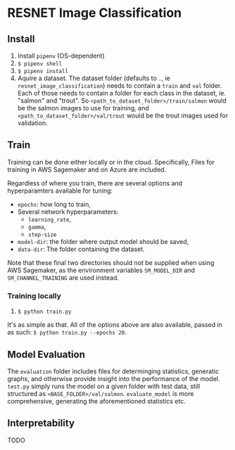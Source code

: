 # RESNET Image Classification

## Install

1. Install `pipenv` (OS-dependent)
2. `$ pipenv shell`
3. `$ pipenv install`
4. Aquire a dataset. The dataset folder (defaults to `.`, ie `resnet_image_classification`) needs to contain a `train` and `val` folder. Each of those needs to contain a folder for each class in the dataset, ie. "salmon" and "trout". So `<path_to_dataset_folder>/train/salmon` would be the salmon images to use for training, and `<path_to_dataset_folder>/val/trout` would be the trout images used for validation.

## Train

Training can be done either locally or in the cloud. Specifically, Files for training in AWS Sagemaker and on Azure are included.

Regardless of where you train, there are several options and hyperparamters available for tuning:

- `epochs`: how long to train,
- Several network hyperparameters:
  - `learning_rate`,
  - `gamma`,
  - `step-size`
- `model-dir`: the folder where output model should be saved,
- `data-dir`: The folder containing the dataset.

Note that these final two directories should not be supplied when using AWS Sagemaker, as the environment variables `SM_MODEL_DIR` and `SM_CHANNEL_TRAINING` are used instead.

### Training locally

1. `$ python train.py`

It's as simple as that. All of the options above are also available, passed in as such:
`$ python train.py --epochs 20`.

## Model Evaluation

The `evaluation` folder includes files for determinging statistics, generatic graphs, and otherwise provide insight into the performance of the model. `test.py` simply runs the model on a given folder with test data, still structured as `<BASE_FOLDER>/val/salmon`. `evaluate_model` is more comprehensive, generating the aforementioned statistics etc.

## Interpretability

TODO
